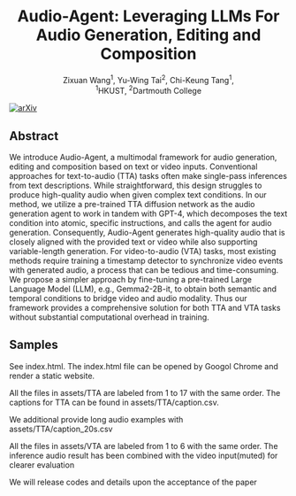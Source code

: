 <h1 align="center">Audio-Agent: Leveraging LLMs For Audio Generation, Editing and Composition</h1>
<div align="center">
  <span class="author-block">
    Zixuan Wang<sup>1</sup>,</span>
  <span class="author-block">
    Yu-Wing Tai<sup>2</sup>,</span>
  <span class="author-block">
    Chi-Keung Tang<sup>1</sup>,</span>
</div>
<div align="center">
  <span class="author-block"><sup>1</sup>HKUST,</span>
  <span class="author-block"><sup>2</sup>Dartmouth College</span>
</div>

[![arXiv](https://img.shields.io/badge/arXiv-2405.16136-brightgreen.svg?style=flat-square)](https://arxiv.org/abs/2410.03335)  

## Abstract

We introduce Audio-Agent, a multimodal framework for audio generation, editing and composition based on text or video inputs. Conventional approaches for text-to-audio (TTA) tasks often make single-pass inferences from text descriptions. While straightforward, this design struggles to produce high-quality audio when given complex text conditions. In our method, we utilize a pre-trained TTA diffusion network as the audio generation agent to work in tandem with GPT-4, which decomposes the text condition into atomic, specific instructions, and calls the agent for audio generation. Consequently, Audio-Agent generates high-quality audio that is closely aligned with the provided text or video while also supporting variable-length generation. For video-to-audio (VTA) tasks, most existing methods require training a timestamp detector to synchronize video events with generated audio, a process that can be tedious and time-consuming. We propose a simpler approach by fine-tuning a pre-trained Large Language Model (LLM), e.g., Gemma2-2B-it, to obtain both semantic and temporal conditions to bridge video and audio modality. Thus our framework provides a comprehensive solution for both TTA and VTA tasks without substantial computational overhead in training.

## Samples
See index.html. The index.html file can be opened by Googol Chrome and render a static website.

All the files in assets/TTA are labeled from 1 to 17 with the same order. The captions for TTA can be found in assets/TTA/caption.csv. 

We additional provide long audio examples with assets/TTA/caption_20s.csv

All the files in assets/VTA are labeled from 1 to 6 with the same order. The inference audio result has been combined with the video input(muted) for clearer evaluation


We will release codes and details upon the acceptance of the paper 